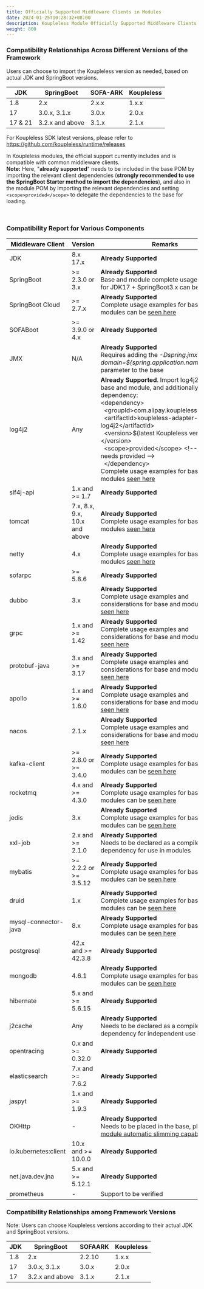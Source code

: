 ```yaml
---
title: Officially Supported Middleware Clients in Modules
date: 2024-01-25T10:28:32+08:00
description: Koupleless Module Officially Supported Middleware Clients
weight: 800
---
```


### Compatibility Relationships Across Different Versions of the Framework
Users can choose to import the Koupleless version as needed, based on actual JDK and SpringBoot versions.

| JDK    | SpringBoot      | SOFA-ARK | Koupleless       |
|--------|-----------------|----|------------------|
| 1.8    | 2.x             | 2.x.x | 1.x.x            |
| 17     | 3.0.x, 3.1.x    | 3.0.x | 2.0.x            |
| 17 & 21 | 3.2.x and above | 3.1.x | 2.1.x            |

For Koupleless SDK latest versions, please refer to https://github.com/koupleless/runtime/releases

In Koupleless modules, the official support currently includes and is compatible with common middleware clients.<br />
**Note:** Here, "**already supported**" needs to be included in the base POM by importing the relevant client dependencies (**strongly recommended to use the SpringBoot Starter method to import the dependencies**), and also in the module POM by importing the relevant dependencies and setting `<scope>provided</scope>` to delegate the dependencies to the base for loading.


<br/>

### Compatibility Report for Various Components

| Middleware Client    | Version                    | Remarks                                                                                                                                                                                                                                                                                                                                                                                                                                                                                                                                                                                                                                            |
|----------------------|----------------------------|----------------------------------------------------------------------------------------------------------------------------------------------------------------------------------------------------------------------------------------------------------------------------------------------------------------------------------------------------------------------------------------------------------------------------------------------------------------------------------------------------------------------------------------------------------------------------------------------------------------------------------------------------|
| JDK                  | 8.x<br />17.x              | **Already Supported**<br />                                                                                                                                                                                                                                                                                                                                                                                                                                                                                                                                                                                                                        |
| SpringBoot           | >= 2.3.0  or  3.x          | **Already Supported**<br />Base and module complete usage examples for JDK17 + SpringBoot3.x can be [seen here](https://github.com/koupleless/samples/tree/main/springboot3-samples/web/tomcat)                                                                                                                                                                                                                                                                                                                                                                                                                                                    |
| SpringBoot Cloud     | >= 2.7.x                   | **Already Supported**<br/>Complete usage examples for base and modules can be [seen here](https://github.com/koupleless/samples/tree/main/springboot-samples/springcloud/)                                                                                                                                                                                                                                                                                                                                                                                                                                                                         |
| SOFABoot             | >= 3.9.0  or  4.x          | **Already Supported**<br />                                                                                                                                                                                                                                                                                                                                                                                                                                                                                                                                                                                                                        |
| JMX                  | N/A                        | **Already Supported**<br />Requires adding the _-Dspring.jmx.default-domain=${spring.application.name}_ startup parameter to the base <br />                                                                                                                                                                                                                                                                                                                                                                                                                                                                                                       |
| log4j2               | Any                        | **Already Supported**. Import log4j2 in the base and module, and additionally import the dependency:<br/>&lt;dependency&gt;<br/>&nbsp;&nbsp;&lt;groupId&gt;com.alipay.koupleless&lt;/groupId&gt;<br/>&nbsp;&nbsp;&lt;artifactId&gt;koupleless-adapter-log4j2&lt;/artifactId&gt;<br/>&nbsp;&nbsp;&lt;version&gt;${latest Koupleless version}&lt;/version&gt;<br/>&nbsp;&nbsp;&lt;scope&gt;provided&lt;/scope&gt; &lt;!-- Module needs provided --&gt;<br/>&nbsp;&nbsp;&lt;/dependency&gt;<br/>Complete usage examples for base and modules [seen here](https://github.com/koupleless/samples/blob/main/springboot-samples/logging/log4j2/README.md) |
| slf4j-api            | 1.x  and  >= 1.7           | **Already Supported**<br />                                                                                                                                                                                                                                                                                                                                                                                                                                                                                                                                                                                                                        |
| tomcat               | 7.x, 8.x, 9.x, 10.x <br />and above | **Already Supported**<br />Complete usage examples for base and modules [seen here](https://github.com/koupleless/samples/blob/main/springboot-samples/web/tomcat)                                                                                                                                                                                                                                                                                                                                                                                                                                                                                 |
| netty                | 4.x                        | **Already Supported**<br />Complete usage examples for base and modules [seen here](https://github.com/koupleless/samples/blob/main/springboot-samples/web/webflux)                                                                                                                                                                                                                                                                                                                                                                                                                                                                                |
| sofarpc              | >= 5.8.6                   | **Already Supported**<br />                                                                                                                                                                                                                                                                                                                                                                                                                                                                                                                                                                                                                        |
| dubbo                | 3.x                        | **Already Supported**<br/>Complete usage examples and considerations for base and modules can be [seen here](https://github.com/koupleless/samples/tree/main/dubbo-samples/rpc)                                                                                                                                                                                                                                                                                                                                                                                                                                                                    |
| grpc                 | 1.x  and  >= 1.42          | **Already Supported**<br/>Complete usage examples and considerations for base and modules can be [seen here](https://github.com/koupleless/samples/tree/main/dubbo-samples/rpc/dubbo26)                                                                                                                                                                                                                                                                                                                                                                                                                                                            |
| protobuf-java        | 3.x  and  >= 3.17          | **Already Supported**<br/>Complete usage examples and considerations for base and modules can be [seen here](https://github.com/koupleless/samples/tree/main/dubbo-samples/rpc/dubbo26)                                                                                                                                                                                                                                                                                                                                                                                                                                                            |
| apollo               | 1.x  and  >= 1.6.0         | **Already Supported**<br/>Complete usage examples and considerations for base and modules can be [seen here](https://github.com/koupleless/samples/blob/main/springboot-samples/config/apollo)                                                                                                                                                                                                                                                                                                                                                                                                                                                     |
| nacos                | 2.1.x                      | **Already Supported**<br/>Complete usage examples and considerations for base and modules can be [seen here](https://github.com/koupleless/samples/blob/main/springboot-samples/config/nacos)                                                                                                                                                                                                                                                                                                                                                                                                                                                      |
| kafka-client         | >= 2.8.0  or<br />>= 3.4.0 | **Already Supported**<br />Complete usage examples for base and modules can be [seen here](https://github.com/koupleless/samples/blob/main/springboot-samples/msg/kafka)                                                                                                                                                                                                                                                                                                                                                                                                                                                                           |
| rocketmq             | 4.x  and  >= 4.3.0         | **Already Supported**<br />Complete usage examples for base and modules can be [seen here](https://github.com/koupleless/samples/blob/main/springboot-samples/msg/rocketmq)                                                                                                                                                                                                                                                                                                                                                                                                                                                                        |
| jedis                | 3.x                        | **Already Supported**<br />Complete usage examples for base and modules can be [seen here](https://github.com/koupleless/samples/blob/main/springboot-samples/cache/redis)                                                                                                                                                                                                                                                                                                                                                                                                                                                                         |
| xxl-job              | 2.x  and  >= 2.1.0         | **Already Supported**<br />Needs to be declared as a compile dependency for use in modules <br/>                                                                                                                                                                                                                                                                                                                                                                                                                                                                                                                                                   |
| mybatis              | >= 2.2.2  or<br />>= 3.5.12 | **Already Supported**<br />Complete usage examples for base and modules can be [seen here](https://github.com/koupleless/samples/blob/main/springboot-samples/db/mybatis/README.md)                                                                                                                                                                                                                                                                                                                                                                                                                                                                |
| druid                | 1.x                        | **Already Supported**<br />Complete usage examples for base and modules can be [seen here](https://github.com/koupleless/samples/blob/main/springboot-samples/db/mybatis/README.md)                                                                                                                                                                                                                                                                                                                                                                                                                                                                |
| mysql-connector-java | 8.x                        | **Already Supported**<br />Complete usage examples for base and modules can be [seen here](https://github.com/koupleless/samples/blob/main/springboot-samples/db/mybatis/README.md)                                                                                                                                                                                                                                                                                                                                                                                                                                                                |
| postgresql           | 42.x  and  >= 42.3.8        | **Already Supported**<br />                                                                                                                                                                                                                                                                                                                                                                                                                                                                                                                                                                                                                        |
| mongodb              | 4.6.1                      | **Already Supported**<br />Complete usage examples for base and modules can be [seen here](https://github.com/koupleless/samples/blob/main/springboot-samples/db/mongo/README.md)                                                                                                                                                                                                                                                                                                                                                                                                                                                                  |
| hibernate            | 5.x  and  >= 5.6.15        | **Already Supported**<br />                                                                                                                                                                                                                                                                                                                                                                                                                                                                                                                                                                                                                        |
| j2cache              | Any                        | **Already Supported**<br />Needs to be declared as a compile dependency for independent use in modules <br/>                                                                                                                                                                                                                                                                                                                                                                                                                                                                                                                                       |
| opentracing          | 0.x  and  >= 0.32.0        | **Already Supported**<br />                                                                                                                                                                                                                                                                                                                                                                                                                                                                                                                                                                                                                        |
| elasticsearch        | 7.x  and  >= 7.6.2         | **Already Supported**<br />                                                                                                                                                                                                                                                                                                                                                                                                                                                                                                                                                                                                                        |
| jaspyt               | 1.x  and  >= 1.9.3         | **Already Supported**<br />                                                                                                                                                                                                                                                                                                                                                                                                                                                                                                                                                                                                                        |
| OKHttp               | -                          | **Already Supported**<br/>Needs to be placed in the base, please use [module automatic slimming capability](https://github.com/koupleless/docs/blob/main/content/zh-cn/docs/tutorials/module-development/module-slimming.md)                                                                                                                                                                                                                                                                                                                                                                                                                         |
| io.kubernetes:client | 10.x  and  >= 10.0.0       | **Already Supported**<br />                                                                                                                                                                                                                                                                                                                                                                                                                                                                                                                                                                                                                        |
| net.java.dev.jna     | 5.x  and  >= 5.12.1        | **Already Supported**<br />                                                                                                                                                                                                                                                                                                                                                                                                                                                                                                                                                                                                                        |
| prometheus           | -                          | Support to be verified                                                                                                                                                                                                                                                                                                                                                                                                                                                                                                                                                                                                                             |


### Compatibility Relationships among Framework Versions

Note: Users can choose Koupleless versions according to their actual JDK and SpringBoot versions.

| JDK | SpringBoot   | SOFAARK | Koupleless |
|-----|--------------|---------|------------|
| 1.8 | 2.x          | 2.2.10  | 1.x.x      |
| 17  | 3.0.x, 3.1.x | 3.0.x   | 2.0.x      |
| 17  | 3.2.x and above | 3.1.x   | 2.1.x     |
